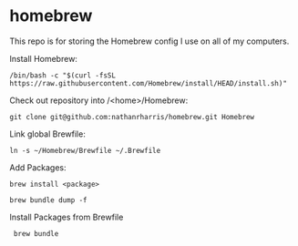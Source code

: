 # homebrew
This repo is for storing the Homebrew config I use on all of my computers.

Install Homebrew: 

```/bin/bash -c "$(curl -fsSL https://raw.githubusercontent.com/Homebrew/install/HEAD/install.sh)"```

Check out repository into /\<home\>/Homebrew:

```git clone git@github.com:nathanrharris/homebrew.git Homebrew```

Link global Brewfile:

```ln -s ~/Homebrew/Brewfile ~/.Brewfile```

Add Packages:

```brew install <package>```

```brew bundle dump -f```

Install Packages from Brewfile

``` brew bundle```
